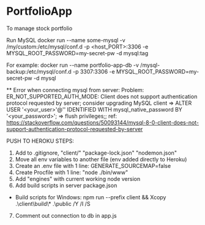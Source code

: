 # PortfolioApp
To manage stock portfolio

Run MySQL
docker run --name some-mysql -v /my/custom:/etc/mysql/conf.d -p <host_PORT>:3306 -e MYSQL_ROOT_PASSWORD=my-secret-pw -d mysql:tag

For example:
docker run --name portfolio-app-db -v /mysql-backup:/etc/mysql/conf.d -p 3307:3306 -e MYSQL_ROOT_PASSWORD=my-secret-pw -d mysql

** Error when connecting mysql from server:
Problem: ER_NOT_SUPPORTED_AUTH_MODE: Client does not support authentication protocol requested by server; consider upgrading MySQL client
=> ALTER USER '<your_user>'@'<host>' IDENTIFIED WITH mysql_native_password BY '<your_password>';
=> flush privileges;;
ref: https://stackoverflow.com/questions/50093144/mysql-8-0-client-does-not-support-authentication-protocol-requested-by-server

PUSH TO HEROKU STEPS:
1. Add to .gitignore, "client/" "package-lock.json" "nodemon.json"
2. Move all env variables to another file (env added directly to Heroku)
3. Create an .env file with 1 line: GENERATE_SOURCEMAP=false
4. Create Procfile with 1 line: "node ./bin/www"
5. Add "engines" with current working node version
6. Add build scripts in server package.json
- Build scripts for Windows: npm run --prefix client && Xcopy .\\client\\build\\* .\\public /Y /I /S
7. Comment out connection to db in app.js